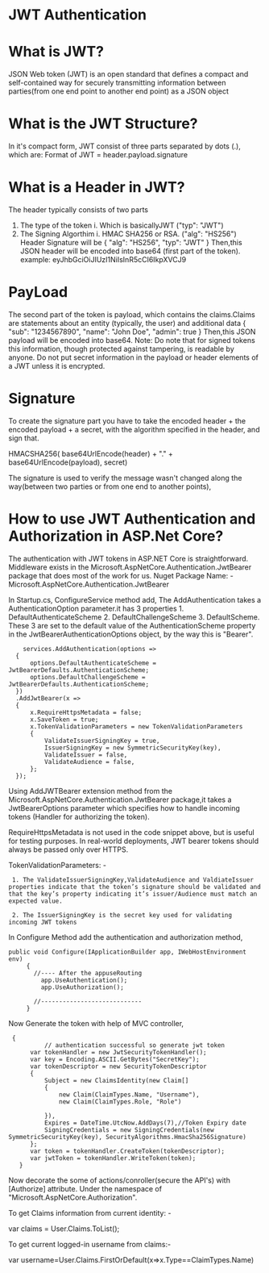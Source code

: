 # JWT Authentication

# What is JWT?
JSON Web token (JWT) is an open standard that defines a compact and self-contained way for securely transmitting information between parties(from one end point to another end point) as a JSON object

# What is the JWT Structure?
In it's compact form, JWT consist of three parts separated by dots (.), which are:
 Format of JWT = header.payload.signature

# What is a Header in JWT?
The header typically consists of two parts
 1. The type of the token
    i. Which is basicallyJWT ("typ": "JWT")
 2. The Signing Algorthim
    i. HMAC SHA256 or RSA. ("alg": "HS256")
Header Signature will be
{
  "alg": "HS256",
  "typ": "JWT"
}
Then,this JSON header will be encoded into base64 (first part of the token).
example:
  eyJhbGciOiJIUzI1NiIsInR5cCI6IkpXVCJ9

# PayLoad
The second part of the token is payload, which contains the claims.Claims are statements about an entity (typically, the user) and additional data
{
  "sub": "1234567890",
  "name": "John Doe",
  "admin": true
}
Then,this JSON payload will be encoded into base64.
Note: Do note that for signed tokens this information, though protected against tampering, is readable by anyone. Do not put secret information in the payload or header elements of a JWT unless it is encrypted.

# Signature
To create the signature part you have to take the encoded header + the encoded payload + a secret, with the algorithm specified in the header, and sign that.

HMACSHA256(
  base64UrlEncode(header) + "." +
  base64UrlEncode(payload),
  secret)
  
  The signature is used to verify the message wasn't changed along the way(between two parties or from one end to another points),
 
 # How to use JWT Authentication and Authorization in ASP.Net Core?
  The authentication with JWT tokens in ASP.NET Core is straightforward. Middleware exists in the Microsoft.AspNetCore.Authentication.JwtBearer package that does most of the work for us.
  Nuget Package Name: -
       Microsoft.AspNetCore.Authentication.JwtBearer
       
  In Startup.cs, ConfigureService method add,
  The AddAuthentication takes a AuthenticationOption parameter.it has 3 properties 
    1. DefaultAuthenticateScheme 
    2. DefaultChallengeScheme
    3. DefaultScheme. 
  These 3 are set to the default value of the AuthenticationScheme property in the JwtBearerAuthenticationOptions object, by the way this is "Bearer".
  
 
        services.AddAuthentication(options =>
      {
          options.DefaultAuthenticateScheme = JwtBearerDefaults.AuthenticationScheme;
          options.DefaultChallengeScheme = JwtBearerDefaults.AuthenticationScheme;
      })
      .AddJwtBearer(x =>
      {
          x.RequireHttpsMetadata = false;
          x.SaveToken = true;
          x.TokenValidationParameters = new TokenValidationParameters
          {
              ValidateIssuerSigningKey = true,
              IssuerSigningKey = new SymmetricSecurityKey(key),
              ValidateIssuer = false,
              ValidateAudience = false,
          };
      });
      
   Using AddJWTBearer extension method from the Microsoft.AspNetCore.Authentication.JwtBearer package,it takes a JwtBearerOptions parameter which specifies how to handle incoming tokens (Handler for authorizing the token).
   
  RequireHttpsMetadata is not used in the code snippet above, but is useful for testing purposes. In real-world deployments, JWT bearer tokens should always be passed only over HTTPS.
  
  TokenValidationParameters: -
  
     1. The ValidateIssuerSigningKey,ValidateAudience and ValdiateIssuer properties indicate that the token’s signature should be validated and that the key’s property indicating it’s issuer/Audience must match an expected value.
     
     2. The IssuerSigningKey is the secret key used for validating incoming JWT tokens
     
  
 In Configure Method add the authentication and authorization method,
  
    public void Configure(IApplicationBuilder app, IWebHostEnvironment env)
         {
           //---- After the appuseRouting
             app.UseAuthentication();
             app.UseAuthorization();

           //----------------------------
         }
         
   Now Generate the token with help of MVC controller,
   
     {
              // authentication successful so generate jwt token
          var tokenHandler = new JwtSecurityTokenHandler();
          var key = Encoding.ASCII.GetBytes("SecretKey");
          var tokenDescriptor = new SecurityTokenDescriptor
          {
              Subject = new ClaimsIdentity(new Claim[]
              {
                  new Claim(ClaimTypes.Name, "Username"),
                  new Claim(ClaimTypes.Role, "Role")
              
              }),
              Expires = DateTime.UtcNow.AddDays(7),//Token Expiry date
              SigningCredentials = new SigningCredentials(new SymmetricSecurityKey(key), SecurityAlgorithms.HmacSha256Signature)
          };
          var token = tokenHandler.CreateToken(tokenDescriptor);
          var jwtToken = tokenHandler.WriteToken(token);
       }
  
 
 Now decorate the some of actions/conroller(secure the API's) with [Authorize] attribute. Under the namespace of "Microsoft.AspNetCore.Authorization".
 
 To get Claims information from current identity: -
 
 var claims = User.Claims.ToList();
 
 To get current logged-in username from claims:-
 
 var username=User.Claims.FirstOrDefault(x=>x.Type==ClaimTypes.Name)
 
 
 
    
    
    

